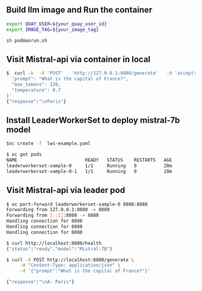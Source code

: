 ## Build llm image and Run the container
```sh
export QUAY_USER=${your_quay_user_id}
export IMAGE_TAG=${your_image_tag}

sh podmanrun.sh 
```
## Visit Mistral-api via container in local
```sh
$  curl -k  -X 'POST'   'http://127.0.0.1:8080/generate'   -H 'accept: application/json'   -H 'Content-Type: application/json'   -d '{
  "prompt": "What is the capital of France?",
  "max_tokens": 128,
  "temperature": 0.7
}'
{"response":"\nParis"}
```
## Install LeaderWorkerSet to deploy mistral-7b model
```sh
$oc create -f  lws-example.yaml

$ oc get pods
NAME                         READY   STATUS    RESTARTS   AGE
leaderworkerset-sample-0     1/1     Running   0          20m
leaderworkerset-sample-0-1   1/1     Running   0          20m
```

## Visit Mistral-api via leader pod
```sh
$ oc port-forward leaderworkerset-sample-0 8080:8080
Forwarding from 127.0.0.1:8080 -> 8080
Forwarding from [::1]:8080 -> 8080
Handling connection for 8080
Handling connection for 8080
Handling connection for 8080

$ curl http://localhost:8080/health
{"status":"ready","model":"Mistral-7B"}

$ curl -X POST http://localhost:8080/generate \
     -H "Content-Type: application/json" \
     -d '{"prompt":"What is the capital of France?"}'

{"response":"\nA: Paris"}
```

